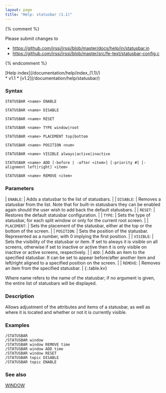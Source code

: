 ```yaml
---
layout: page
title: "Help: statusbar (1.1)"
---
```


{% comment %}

Please submit changes to
- https://github.com/irssi/irssi/blob/master/docs/help/in/statusbar.in
- https://github.com/irssi/irssi/blob/master/src/fe-text/statusbar-config.c


{% endcomment %}
<nav markdown="1">
[Help index](/documentation/help/index_(1.1)/)
</nav>

<div markdown="1" class="version">
* v1.1
* [v1.2](/documentation/help/statusbar/)
</div>

### Syntax ###

<div class="highlight irssisyntax"><pre style="\-\-cmdlen:9ch"><code><span class="synB">STATUSBAR</span> <span class="synB05">&lt;name></span> <span class="synB">ENABLE</span></code></pre></div>


<div class="highlight irssisyntax"><pre style="\-\-cmdlen:9ch"><code><span class="synB">STATUSBAR</span> <span class="synB05">&lt;name></span> <span class="synB">DISABLE</span></code></pre></div>


<div class="highlight irssisyntax"><pre style="\-\-cmdlen:9ch"><code><span class="synB">STATUSBAR</span> <span class="synB05">&lt;name></span> <span class="synB">RESET</span></code></pre></div>


<div class="highlight irssisyntax"><pre style="\-\-cmdlen:9ch"><code><span class="synB">STATUSBAR</span> <span class="synB05">&lt;name></span> <span class="synB">TYPE</span> <span class="synB">window</span>|<span class="synB">root</span></code></pre></div>


<div class="highlight irssisyntax"><pre style="\-\-cmdlen:9ch"><code><span class="synB">STATUSBAR</span> <span class="synB05">&lt;name></span> <span class="synB">PLACEMENT</span> <span class="synB">top</span>|<span class="synB">bottom</span></code></pre></div>


<div class="highlight irssisyntax"><pre style="\-\-cmdlen:9ch"><code><span class="synB">STATUSBAR</span> <span class="synB05">&lt;name></span> <span class="synB">POSITION</span> <span class="synB05">&lt;num></span></code></pre></div>


<div class="highlight irssisyntax"><pre style="\-\-cmdlen:9ch"><code><span class="synB">STATUSBAR</span> <span class="synB05">&lt;name></span> <span class="synB">VISIBLE</span> <span class="synB">always</span>|<span class="synB">active</span>|<span class="synB">inactive</span></code></pre></div>


<div class="highlight irssisyntax"><pre style="\-\-cmdlen:9ch"><code><span class="synB">STATUSBAR</span> <span class="synB05">&lt;name></span> <span class="synB">ADD</span> <span class="syn10">[<span class="syn">-before</span> | <span class="syn">-after</span> <span class="syn09">&lt;item></span>]</span> <span class="syn10">[<span class="syn">-priority</span> <span class="syn">#</span>]</span> <span class="syn10">[<span class="syn">-alignment</span> <span class="syn">left</span>|<span class="syn">right</span>]</span> <span class="synB05">&lt;item></span></code></pre></div>


<div class="highlight irssisyntax"><pre style="\-\-cmdlen:9ch"><code><span class="synB">STATUSBAR</span> <span class="synB05">&lt;name></span> <span class="synB">REMOVE</span> <span class="synB05">&lt;item></span></code></pre></div>



### Parameters ###


| `ENABLE`: |        Adds a statusbar to the list of statusbars. |
| `DISABLE`: |       Removes a statusbar from the list. Note that for built-in statusbars they can be enabled again should the user wish to add back the default statusbars. |
| `RESET`: |         Restores the default statusbar configuration. |
| `TYPE`: |          Sets the type of statusbar, for each split window or only for the current root screen. |
| `PLACEMENT`: |     Sets the placement of the statusbar, either at the top or the bottom of the screen. |
| `POSITION`: |      Sets the position of the statusbar. Represented as a number, with 0 implying the first position. |
| `VISIBLE`: |       Sets the visibility of the statusbar or item. If set to always it is visible on all screens, otherwise if set to inactive or active then it is only visible on inactive or active screens, respectively. |
| `ADD`: |           Adds an item to the specified statusbar. It can be set to appear before/after another item and left/right aligned to a specified position on the screen. |
| `REMOVE`: |        Removes an item from the specified statusbar. |
{:.table.kv}

Where name refers to the name of the statusbar; if no argument is
given, the entire list of statusbars will be displayed.

### Description ###

Allows adjustment of the attributes and items of a statusbar, as well
as where it is located and whether or not it is currently visible.

### Examples ###

    /STATUSBAR
    /STATUSBAR window
    /STATUSBAR window REMOVE time
    /STATUSBAR window ADD time
    /STATUSBAR window RESET
    /STATUSBAR topic DISABLE
    /STATUSBAR topic ENABLE

### See also ###
[WINDOW](/documentation/help/window_(1.1)/)

